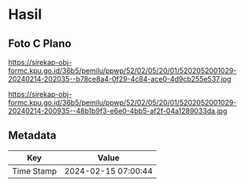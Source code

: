# Hasil

## Foto C Plano

https://sirekap-obj-formc.kpu.go.id/36b5/pemilu/ppwp/52/02/05/20/01/5202052001029-20240214-202035--b78ce8a4-0f29-4c84-ace0-4d9cb255e537.jpg

https://sirekap-obj-formc.kpu.go.id/36b5/pemilu/ppwp/52/02/05/20/01/5202052001029-20240214-200935--48b1b9f3-e6e0-4bb5-af2f-04a1289033da.jpg


## Metadata

| Key        | Value               |
| ---------- | ------------------- |
| Time Stamp | 2024-02-15 07:00:44 |




